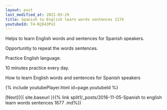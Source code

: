 ```yaml
---
layout: post
last_modified_at: 2021-03-29
title: Spanish to English learn words sentences 1274 
youtubeId: T4-NjD43PoI
---
```

 
 
Helps to learn English words and sentences for Spanish speakers.

Opportunitiy to repeat the words sentences. 

Practice English language. 
 
10 minutes practice every day. 
 
How to learn English words and sentences for Spanish speakers 
 
{% include youtubePlayer.html id=page.youtubeId %}
 
 
[Next]({{ site.baseurl }}{% link  split1/_posts/2016-11-05-Spanish to english learn words sentences 1677 .md%})
 
